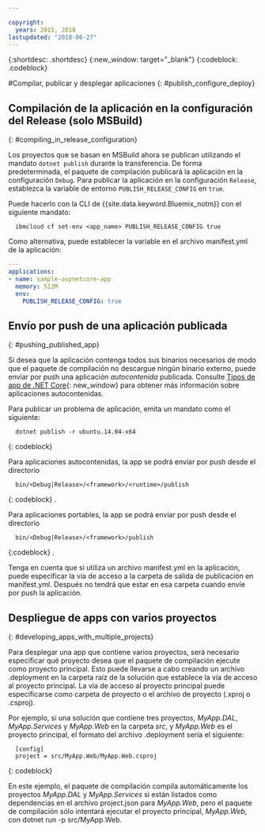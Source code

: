 ```yaml
---

copyright:
  years: 2015, 2018
lastupdated: "2018-06-27"
---
```


{:shortdesc: .shortdesc}
{:new_window: target="_blank"}
{:codeblock: .codeblock}


#Compilar, publicar y desplegar aplicaciones
{: #publish_configure_deploy}

## Compilación de la aplicación en la configuración del Release (solo MSBuild)
{: #compiling_in_release_configuration}

Los proyectos que se basan en MSBuild ahora se publican utilizando el mandato `dotnet publish` durante la transferencia.  De forma predeterminada, el paquete de compilación publicará la aplicación en la configuración `Debug`.
Para publicar la aplicación en la configuración `Release`, establezca la variable de entorno `PUBLISH_RELEASE_CONFIG` en `true`.

Puede hacerlo con la CLI de {{site.data.keyword.Bluemix_notm}} con el siguiente mandato:

```shell
  ibmcloud cf set-env <app_name> PUBLISH_RELEASE_CONFIG true
```

Como alternativa, puede establecer la variable en el archivo manifest.yml de la aplicación:

```yml
---
applications:
- name: sample-aspnetcore-app
  memory: 512M
  env:
    PUBLISH_RELEASE_CONFIG: true
```

## Envío por push de una aplicación publicada
{: #pushing_published_app}

Si desea que la aplicación contenga todos sus binarios necesarios de modo que el paquete de compilación no descargue ningún binario externo, puede enviar por push una aplicación *autocontenida* publicada.  Consulte [Tipos de app de .NET Core](https://docs.microsoft.com/en-us/dotnet/articles/core/app-types){: new_window} para obtener más información sobre aplicaciones autocontenidas.

Para publicar un problema de aplicación, emita un mandato como el siguiente:
```
  dotnet publish -r ubuntu.14.04-x64
```
{: codeblock}

Para aplicaciones autocontenidas, la app se podrá enviar por push desde el directorio
```
  bin/<Debug|Release>/<framework>/<runtime>/publish
```
{: codeblock}
.

Para aplicaciones portables, la app se podrá enviar por push desde el directorio
```
  bin/<Debug|Release>/<framework>/publish
```
{:codeblock}
.

Tenga en cuenta que si utiliza un archivo manifest.yml en la aplicación, puede especificar la vía de acceso a la carpeta de salida de publicación en manifest.yml.  Después no tendrá que estar en esa carpeta cuando envíe por push la aplicación.

## Despliegue de apps con varios proyectos
{: #developing_apps_with_multiple_projects}

Para desplegar una app que contiene varios proyectos, será necesario especificar qué proyecto desea que el paquete de compilación ejecute como proyecto principal. Esto puede llevarse a cabo creando un archivo .deployment en la carpeta raíz de la solución que establece la vía de acceso al proyecto principal. La vía de acceso al proyecto principal puede especificarse como carpeta de proyecto o el archivo de proyecto (.xproj o .csproj).

Por ejemplo, si una solución que contiene tres proyectos, *MyApp.DAL*, *MyApp.Services* y *MyApp.Web* en la carpeta *src*, y *MyApp.Web* es el proyecto principal, el formato del archivo .deployment sería el siguiente:
```
  [config]
  project = src/MyApp.Web/MyApp.Web.csproj
```
{: codeblock}

En este ejemplo, el paquete de compilación compila automáticamente los proyectos *MyApp.DAL* y *MyApp.Services* si están listados como dependencias en el archivo project.json para *MyApp.Web*, pero el paquete de compilación sólo intentará ejecutar el proyecto principal, *MyApp.Web*, con dotnet run -p src/MyApp.Web.
